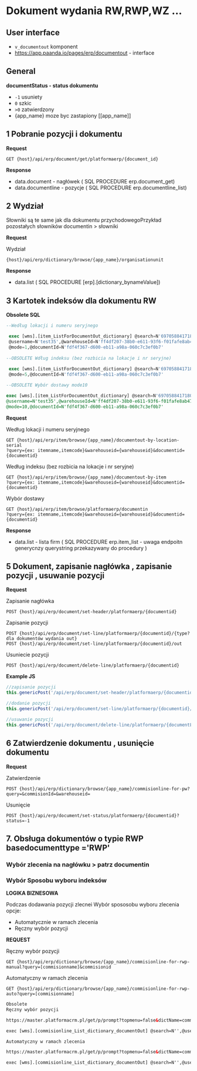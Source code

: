 # Dokument wydania RW,RWP,WZ ...

## User interface

- `v_documentout`  komponent
- https://app.paanda.io/pages/erp/documentout - interface

## General

**documentStatus - status dokumentu**

- `-1` usuniety
- `0`  szkic
- `>0` zatwierdzony
- {app_name} moze byc zastapiony [[app_name]]

## 1 Pobranie pozycji i dokumentu

**Request**

```http
GET {host}/api/erp/document/get/platformaerp/{document_id}
```

**Response**

- data.document - nagłówek   ( SQL PROCEDURE erp.document_get)
- data.documentline - pozycje  ( SQL PROCEDURE erp.documentline_list)



## 2 Wydział



Słowniki są te same jak dla dokumentu przychodowegoPrzykład pozostałych słowników documentin > słowniki



**Request**

Wydział

```http
{host}/api/erp/dictionary/browse/{app_name}/organisationunit
```

**Response**

- data.list  ( SQL PROCEDURE [erp].[dictionary_bynameValue])

  

## 3 Kartotek indeksów dla dokumentu RW



**Obsolete SQL**

```sql 
--Według lokacji i numeru seryjnego

 exec [wms].[item_ListForDocumentOut_dictionary] @search=N'697058841718004716',
 @username=N'test35',@warehouseId=N'ff4df207-38b0-e611-93f6-f01fafe8ab47',
 @mode=1,@documentId=N'fdf4f367-d600-eb11-a98a-060c7c3ef0b7'
 
--OBSOLETE Wdług indeksu (bez rozbicia na lokacje i nr seryjne)
 
 exec [wms].[item_ListForDocumentOut_dictionary] @search=N'697058841718004716',@username=N'test35',@warehouseId=N'ff4df207-38b0-e611-93f6-f01fafe8ab47',
 @mode=5,@documentId=N'fdf4f367-d600-eb11-a98a-060c7c3ef0b7'

--OBSOLETE Wybór dostawy mode10

exec [wms].[item_ListForDocumentOut_dictionary] @search=N'697058841718004716',
@username=N'test35',@warehouseId=N'ff4df207-38b0-e611-93f6-f01fafe8ab47',
@mode=10,@documentId=N'fdf4f367-d600-eb11-a98a-060c7c3ef0b7'
```



**Request**

Według lokacji i numeru seryjnego



```http
GET {host}/api/erp/item/browse/{app_name}/documentout-by-location-serial
?query={ex: itemname,itemcode}&warehouseid={warehouseid}&documentid={documentid}
```

Według indeksu (bez rozbicia na lokacje i nr seryjne)

```http
GET {host}/api/erp/item/browse/{app_name}/documentout-by-item
?query={ex: itemname,itemcode}&warehouseid={warehouseid}&documentid={documentid}
```

Wybór dostawy



```http
GET {host}/api/erp/item/browse/platformaerp/documentin
?query={ex: itemname,itemcode}&warehouseid={warehouseid}&documentid={documentid}
```




**Response**

- data.list - lista firm ( SQL PROCEDURE erp.item_list - uwaga endpoitn generycnzy querystring przekazywany do procedury )



## 5 Dokument,  zapisanie nagłówka , zapisanie pozycji , usuwanie pozycji

**Request**

Zapisanie nagłówka

```http
POST {host}/api/erp/document/set-header/platformaerp/{documentid}
```

Zapisanie pozycji

```http
POST {host}/api/erp/document/set-line/platformaerp/{documentid}/{type? dla dokumentów wydania out}
POST {host}/api/erp/document/set-line/platformaerp/{documentid}/out
```

Usuniecie pozycji

```http
POST {host}/api/erp/document/delete-line/platformaerp/{documentid}
```

**Example JS**

```js
//zapisanie pozycji
this.genericPost('/api/erp/document/set-header/platformaerp/{documentid}', this.api.data.document);

//dodanie pozycji
this.genericPost('/api/erp/document/set-line/platformaerp/{documentid}/out', this.api.data.documentline,this.fetchData);

//usuwanie pozycji
this.genericPost('/api/erp/document/delete-line/platformaerp/{documentLineID}', this.api.data.documentline,this.fetchData);
```

## 6 Zatwierdzenie dokumentu , usunięcie dokumentu

**Request**

Zatwierdzenie

```http
POST {host}/api/erp/dictionary/browse/{app_name}/commisionline-for-pw?query=&commisionId=&warehouseid=
```

Usunięcie

```http
POST {host}/api/erp/document/set-status/platformaerp/{documentid}?status=-1
```


## 7. Obsługa dokumentów o typie  RWP  basedocumenttype ='RWP'

### Wybór zlecenia na nagłówku > patrz documentin

### Wybór Sposobu wyboru indeksów

**LOGIKA BIZNESOWA**

Podczas dodawania pozycji zlecnei Wybór spososobu wyboru zlecenia opcje:
- Automatycznie w ramach zlecenia
- Ręczny wybór pozycji 

**REQUEST**

Ręczny wybór pozycji

```http
GET {host}/api/erp/dictionary/browse/{app_name}/commisionline-for-rwp-manual?query=[commisionname]&commisionid
```

Automatyczny w ramach zlecenia

```http
GET {host}/api/erp/dictionary/browse/{app_name}/commisionline-for-rwp-auto?query=[commisionname]
```

```html
Obsolete
Ręczny wybór pozycji 

https://master.platformacrm.pl/get/p/prompt?topmenu=false&dictName=commisionlinefordocumentout&target=line_autoAssignCommisionLineIdByCommisionId-autoassigncommisionlineidbycommisionid,line_commisionLineID-commisionlineid,line_commisionLineID_dict-commissionlinefullnr,line_commisionID-commisionid,line_manualCommisionLineID-manualcommisionlineid&filters=15b4a9b6-eb39-ea11-a98a-060c7c3ef0b7&filters4=1&q=M00001%2F2020%2F1&_=1601282558491

exec [wms].[commisionline_List_dictionary_documentOut] @search=N'',@username=N'test35',@commisionId=N'15b4a9b6-eb39-ea11-a98a-060c7c3ef0b7',@cutBlockedForOutcomes=1,@linesOnly=N'1'

Automatyczny w ramach zlecenia

https://master.platformacrm.pl/get/p/prompt?topmenu=false&dictName=commisionlinefordocumentout&target=line_autoAssignCommisionLineIdByCommisionId-autoassigncommisionlineidbycommisionid,line_commisionLineID-commisionlineid,line_commisionLineID_dict-commissionlinefullnr,line_commisionID-commisionid,line_manualCommisionLineID-manualcommisionlineid&filters=15b4a9b6-eb39-ea11-a98a-060c7c3ef0b7&filters4=0&q=&_=1601282558493

exec [wms].[commisionline_List_dictionary_documentOut] @search=N'',@username=N'test35',@commisionId=N'15b4a9b6-eb39-ea11-a98a-060c7c3ef0b7',@cutBlockedForOutcomes=1,@linesOnly=N'0'

```

